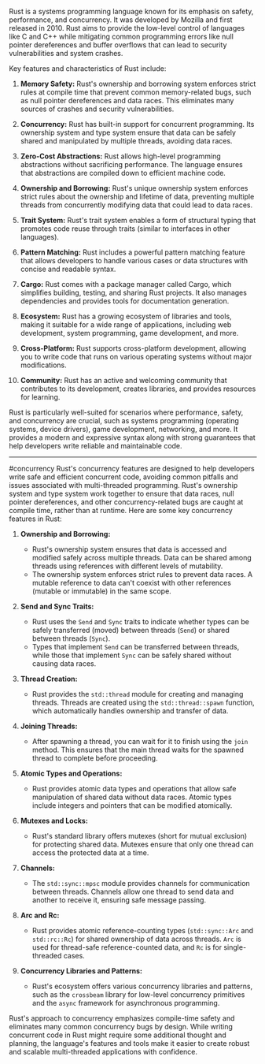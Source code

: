 Rust is a systems programming language known for its emphasis on safety, performance, and concurrency. It was developed by Mozilla and first released in 2010. Rust aims to provide the low-level control of languages like C and C++ while mitigating common programming errors like null pointer dereferences and buffer overflows that can lead to security vulnerabilities and system crashes.

Key features and characteristics of Rust include:

1.  **Memory Safety:** Rust's ownership and borrowing system enforces strict rules at compile time that prevent common memory-related bugs, such as null pointer dereferences and data races. This eliminates many sources of crashes and security vulnerabilities.
    
2.  **Concurrency:** Rust has built-in support for concurrent programming. Its ownership system and type system ensure that data can be safely shared and manipulated by multiple threads, avoiding data races.
    
3.  **Zero-Cost Abstractions:** Rust allows high-level programming abstractions without sacrificing performance. The language ensures that abstractions are compiled down to efficient machine code.
    
4.  **Ownership and Borrowing:** Rust's unique ownership system enforces strict rules about the ownership and lifetime of data, preventing multiple threads from concurrently modifying data that could lead to data races.
    
5.  **Trait System:** Rust's trait system enables a form of structural typing that promotes code reuse through traits (similar to interfaces in other languages).
    
6.  **Pattern Matching:** Rust includes a powerful pattern matching feature that allows developers to handle various cases or data structures with concise and readable syntax.
    
7.  **Cargo:** Rust comes with a package manager called Cargo, which simplifies building, testing, and sharing Rust projects. It also manages dependencies and provides tools for documentation generation.
    
8.  **Ecosystem:** Rust has a growing ecosystem of libraries and tools, making it suitable for a wide range of applications, including web development, system programming, game development, and more.
    
9.  **Cross-Platform:** Rust supports cross-platform development, allowing you to write code that runs on various operating systems without major modifications.
    
10.  **Community:** Rust has an active and welcoming community that contributes to its development, creates libraries, and provides resources for learning.
    

Rust is particularly well-suited for scenarios where performance, safety, and concurrency are crucial, such as systems programming (operating systems, device drivers), game development, networking, and more. It provides a modern and expressive syntax along with strong guarantees that help developers write reliable and maintainable code.

---

#concurrency
Rust's concurrency features are designed to help developers write safe and efficient concurrent code, avoiding common pitfalls and issues associated with multi-threaded programming. Rust's ownership system and type system work together to ensure that data races, null pointer dereferences, and other concurrency-related bugs are caught at compile time, rather than at runtime. Here are some key concurrency features in Rust:

1.  **Ownership and Borrowing:**
    
    -   Rust's ownership system ensures that data is accessed and modified safely across multiple threads. Data can be shared among threads using references with different levels of mutability.
    -   The ownership system enforces strict rules to prevent data races. A mutable reference to data can't coexist with other references (mutable or immutable) in the same scope.
2.  **Send and Sync Traits:**
    
    -   Rust uses the `Send` and `Sync` traits to indicate whether types can be safely transferred (moved) between threads (`Send`) or shared between threads (`Sync`).
    -   Types that implement `Send` can be transferred between threads, while those that implement `Sync` can be safely shared without causing data races.
3.  **Thread Creation:**
    
    -   Rust provides the `std::thread` module for creating and managing threads. Threads are created using the `std::thread::spawn` function, which automatically handles ownership and transfer of data.
4.  **Joining Threads:**
    
    -   After spawning a thread, you can wait for it to finish using the `join` method. This ensures that the main thread waits for the spawned thread to complete before proceeding.
5.  **Atomic Types and Operations:**
    
    -   Rust provides atomic data types and operations that allow safe manipulation of shared data without data races. Atomic types include integers and pointers that can be modified atomically.
6.  **Mutexes and Locks:**
    
    -   Rust's standard library offers mutexes (short for mutual exclusion) for protecting shared data. Mutexes ensure that only one thread can access the protected data at a time.
7.  **Channels:**
    
    -   The `std::sync::mpsc` module provides channels for communication between threads. Channels allow one thread to send data and another to receive it, ensuring safe message passing.
8.  **Arc and Rc:**
    
    -   Rust provides atomic reference-counting types (`std::sync::Arc` and `std::rc::Rc`) for shared ownership of data across threads. `Arc` is used for thread-safe reference-counted data, and `Rc` is for single-threaded cases.
9.  **Concurrency Libraries and Patterns:**
    
    -   Rust's ecosystem offers various concurrency libraries and patterns, such as the `crossbeam` library for low-level concurrency primitives and the `async` framework for asynchronous programming.

Rust's approach to concurrency emphasizes compile-time safety and eliminates many common concurrency bugs by design. While writing concurrent code in Rust might require some additional thought and planning, the language's features and tools make it easier to create robust and scalable multi-threaded applications with confidence.